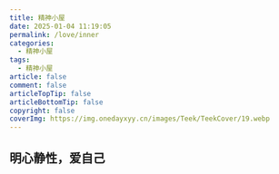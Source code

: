 ```yaml
---
title: 精神小屋
date: 2025-01-04 11:19:05
permalink: /love/inner
categories:
  - 精神小屋
tags:
  - 精神小屋
article: false
comment: false
articleTopTip: false
articleBottomTip: false
copyright: false
coverImg: https://img.onedayxyy.cn/images/Teek/TeekCover/19.webp
---
```





































## 明心静性，爱自己
